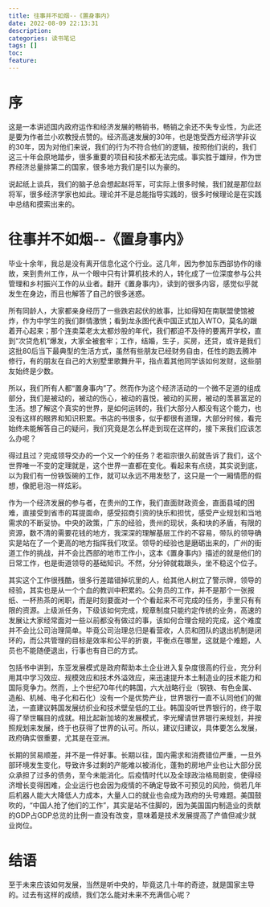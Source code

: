 ```yaml
---
title: 往事并不如烟--《置身事内》 
date: 2022-08-09 22:13:31 
description:
categories: 读书笔记 
tags: []
toc:
feature:
---
```


# 序

这是一本讲述国内政府运作和经济发展的畅销书，畅销之余还不失专业性，为此还是要为作者兰小欢教授点赞的。经济高速发展的30年，也是饱受西方经济学非议的30年，因为对他们来说，我们的行为不符合他们的逻辑，按照他们说的，我们这三十年会原地踏步，很多重要的项目和技术都无法完成。事实胜于雄辩，作为世界经济总量排第二的国家，很多地方我们是引以为豪的。

说起纸上谈兵，我们的脑子总会想起赵将军，可实际上很多时候，我们就是那位赵将军，很多经济学家也如此。理论并不是总能指导实践的，很多时候理论是在实践中总结和摸索出来的。

<!-- more -->

# 往事并不如烟--《置身事内》

毕业十余年，我总是没有离开信息化这个行业。这几年，因为参加东西部协作的缘故，来到贵州工作，从一个眼中只有计算机技术的人，转化成了一位深度参与公共管理和乡村振兴工作的从业者。翻开《置身事内》，读到的很多内容，感觉似乎就发生在身边，而且也解答了自己的很多迷惑。

所有同龄人，大家都亲身经历了一些跌宕起伏的故事，比如得知在南联盟使馆被炸，作为中学生的我们群情激愤；看到龙永图代表中国正式加入WTO，莫名的跟着开心起来；那个连卖菜老太太都炒股的年代，我们都迫不及待的要离开学校，直到“次贷危机”爆发，大家全被套牢；工作，结婚，生子，买房，还贷，或许是我们这批80后当下最典型的生活方式，虽然有些朋友已经财务自由，任性的跑去腾冲修行，有的朋友在自己的大别墅里歌舞升平，指点着其他同学该如何发财，这些朋友始终是少数。

所以，我们所有人都“置身事内”了。然而作为这个经济活动的一个微不足道的组成部分，我们是被动的，被动的伤心，被动的喜悦，被动的买房，被动的羡慕富足的生活。想了解这个真实的世界，是如何运转的，我们大部分人都没有这个能力，也没有这样的眼界和知识积累。书店的书很多，似乎都很有道理，大部分时候，看完始终未能解答自己的疑问，我们究竟是怎么样走到现在这样的，接下来我们应该怎么办呢？

得过且过？完成领导交办的一个又一个的任务？老祖宗很久前就告诉了我们，这个世界唯一不变的定理就是，这个世界一直都在变化。看起来有点绕，其实说到底，以为我们有一份铁饭碗的工作，就可以永远不用发愁了，这只是一个一厢情愿的假想，像肥皂泡一样炫彩。

作为一个经济发展的参与者，在贵州的工作，我们直面财政资金，直面县域的困难，直接受到省市的耳提面命，感受招商引资的快乐和担忧，感受产业规划和当地需求的不断妥协。中央的政策，广东的经验，贵州的现状，条和块的矛盾，有限的资源，数不清的需要花钱的地方，我深深的理解基层工作的不容易，带队的领导确实是站在了一个更高的地方指挥我们攻坚。领导的经验也是磨砺出来的，广州的街道工作的挑战，并不会比西部的地市工作小，这本《置身事内》描述的就是他们的日常工作，也是街道领导的基础知识。不然，分分钟就栽跟头，坐不稳这个位子。

其实这个工作很残酷，很多行差踏错掉坑里的人，给其他人树立了警示牌，领导的经验，其实也是从一个个血的教训中积累的。公务员的工作，并不是那个一张报纸、一杯热茶的闲职，而是时刻要面对一个个看起来不可完成的任务，手里只有有限的资源。上级派任务，下级该如何完成，规章制度只能约定传统的业务，高速的发展让大家经常面对一些以前都没有做过的事，该如何合理合规的完成，这个难度并不会比公司治理简单。毕竟公司治理总归是看营收，人员和团队的退出机制是闭环的，而公共管理的目标是效率和公平的折衷，平衡点在哪里，这就是个难题，人员也不能随便退出，行事也有自已的方式。

包括书中讲到，东亚发展模式是政府帮助本土企业进入复杂度很高的行业，充分利用其中学习效应、规模效应和技术外溢效应，来迅速提升本土制造业的技术能力和国际竞争力。然而，上个世纪70年代的韩国，六大战略行业（钢铁、有色金属、造船、机械、电子化和石化）没有一个是优势产业，世界银行一直不认同他们的做法，一直建议韩国发展纺织业和技术壁垒低的工业。韩国没听世界银行的，终于取得了举世瞩目的成就。相比起新加坡的发展模式，李光耀请世界银行来规划，并按照规划来发展，终于也获得了世界的认可。所以，建议归建议，具体要怎么发展，政府确实很重要，尤其是在亚洲。

长期的贸易顺差，并不是一件好事。长期以往，国内需求和消费错位严重，一旦外部环境发生变化，导致许多过剩的产能难以被消化，蓬勃的房地产业也让大部分民众承担了过多的债务，至今未能消化。后疫情时代以及全球政治格局剧变，使得经济增长变得困难，企业运行也会因为疫情的不确定导致不可预见的风险，倘若几年后机器人能大大降低人力成本，大量人口的就业也会成为政府的头号难题。美国鼓吹的，“中国人抢了他们的工作”，其实是站不住脚的，因为美国国内制造业的贡献的GDP占GDP总览的比例一直没有改变，意味着是技术发展提高了产值但减少就业岗位。

# 结语

至于未来应该如何发展，当然是听中央的，毕竟这几十年的奇迹，就是国家主导的。过去有这样的成绩，我们怎么能对未来不充满信心呢？